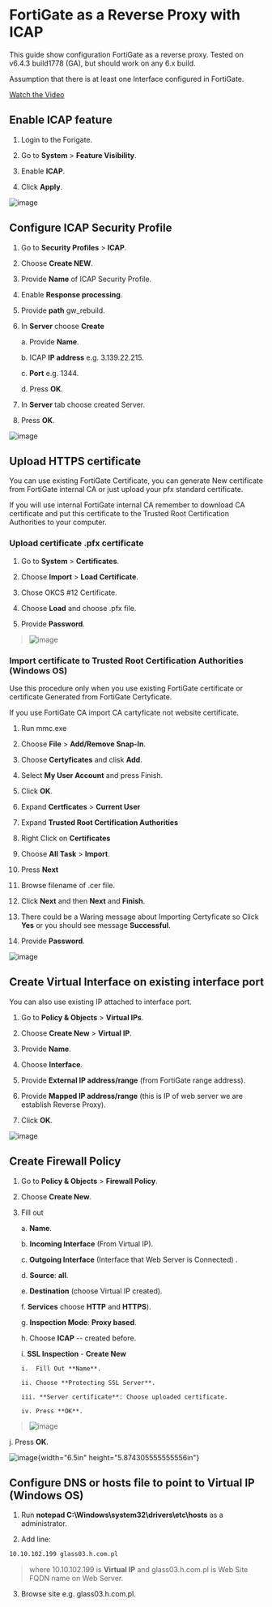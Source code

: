 # FortiGate as a Reverse Proxy with ICAP

This guide show configuration FortiGate as a reverse proxy. Tested on
v6.4.3 build1778 (GA), but should work on any 6.x build.

Assumption that there is at least one Interface configured in FortiGate.

[Watch the Video](https://raw.githubusercontent.com/MariuszFerdyn/gp-fortinet-website/main/FortiGate-Integration/media/media/FortiGate_as_a_Reverse_Proxy.mp4)

## Enable ICAP feature

1.  Login to the Forigate.

2.  Go to **System** \> **Feature Visibility**.

3.  Enable **ICAP**.

4.  Click **Apply**.

![image](https://raw.githubusercontent.com/MariuszFerdyn/gp-fortinet-website/main/FortiGate-Integration/media/media/image1.png)

## Configure ICAP Security Profile

1.  Go to **Security Profiles** \> **ICAP**.

2.  Choose **Create NEW**.

3.  Provide **Name** of ICAP Security Profile.

4.  Enable **Response processing**.

5.  Provide **path** gw_rebuild.

6.  In **Server** choose **Create**

    a.  Provide **Name**.

    b.  ICAP **IP address** e.g. 3.139.22.215.

    c.  **Port** e.g. 1344.

    d.  Press **OK**.

7.  In **Server** tab choose created Server.

8.  Press **OK**.

![image](https://raw.githubusercontent.com/MariuszFerdyn/gp-fortinet-website/main/FortiGate-Integration/media/media/image2.png)

## Upload HTTPS certificate

You can use existing FortiGate Certificate, you can generate New
certificate from FortiGate internal CA or just upload your pfx standard
certificate.

If you will use internal FortiGate internal CA remember to download CA
certificate and put this certificate to the Trusted Root Certification
Authorities to your computer.

### Upload certificate .pfx certificate

1.  Go to **System** \> **Certificates**.

2.  Choose **Import** \> **Load Certificate**.

3.  Chose OKCS \#12 Certificate.

4.  Choose **Load** and choose .pfx file.

5.  Provide **Password**.

> ![image](https://raw.githubusercontent.com/MariuszFerdyn/gp-fortinet-website/main/FortiGate-Integration/media/media/image3.png)

### Import certificate to Trusted Root Certification Authorities (Windows OS)

Use this procedure only when you use existing FortiGate certificate or
certificate Generated from FortiGate Certyficate.

If you use FortiGate CA import CA cartyficate not website certificate.

1.  Run mmc.exe

2.  Choose **File** \> **Add/Remove Snap-In**.

3.  Choose **Certyficates** and clisk **Add**.

4.  Select **My User Account** and press Finish.

5.  Click **OK**.

6.  Expand **Certficates** \> **Current User**

7.  Expand **Trusted Root Certification Authorities**

8.  Right Click on **Certificates**

9.  Choose **All Task** \> **Import**.

10. Press **Next**

11. Browse filename of .cer file.

12. Click **Next** and then **Next** and **Finish**.

13. There could be a Waring message about Importing Certyficate so Click
    **Yes** or you should see message **Successful**.

14. Provide **Password**.

![image](https://raw.githubusercontent.com/MariuszFerdyn/gp-fortinet-website/main/FortiGate-Integration/media/media/image4.png)

## Create Virtual Interface on existing interface port

You can also use existing IP attached to interface port.

1.  Go to **Policy & Objects** \> **Virtual IPs**.

2.  Choose **Create New** \> **Virtual IP**.

3.  Provide **Name**.

4.  Choose **Interface**.

5.  Provide **External IP address/range** (from FortiGate range
    address).

6.  Provide **Mapped IP address/range** (this is IP of web server we are
    establish Reverse Proxy).

7.  Click **OK**.

![image](https://raw.githubusercontent.com/MariuszFerdyn/gp-fortinet-website/main/FortiGate-Integration/media/media/image5.png)

## Create Firewall Policy

1.  Go to **Policy & Objects** \> **Firewall Policy**.

2.  Choose **Create New**.

3.  Fill out

    a.  **Name**.

    b.  **Incoming Interface** (From Virtual IP).

    c.  **Outgoing Interface** (Interface that Web Server is Connected)
        .

    d.  **Source**: **all**.

    e.  **Destination** (choose Virtual IP created).

    f.  **Services** choose **HTTP** and **HTTPS**).

    g.  **Inspection Mode**: **Proxy based**.

    h.  Choose **ICAP** -- created before.

    i.  **SSL Inspection** - **Create New**

        i.  Fill Out **Name**.

        ii. Choose **Protecting SSL Server**.

        iii. **Server certificate**: Choose uploaded certificate.

        iv. Press **OK**.

> ![image](https://raw.githubusercontent.com/MariuszFerdyn/gp-fortinet-website/main/FortiGate-Integration/media/media/image6.png)

j.  Press **OK**.

![image](https://raw.githubusercontent.com/MariuszFerdyn/gp-fortinet-website/main/FortiGate-Integration/media/media/image7.png){width="6.5in" height="5.874305555555556in"}

## Configure DNS or hosts file to point to Virtual IP (Windows OS)

1.  Run **notepad C:\\Windows\\system32\\drivers\\etc\\hosts** as a administrator.

2.  Add line:
```bash
10.10.102.199 glass03.h.com.pl
```
> where 10.10.102.199 is **Virtual IP** and glass03.h.com.pl is Web Site FQDN name on Web Server.

3.  Browse site e.g. glass03.h.com.pl.
